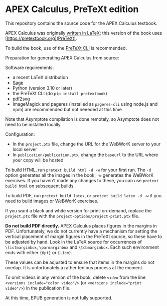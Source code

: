 # APEX Calculus, PreTeXt edition

This repository contains the source code for the APEX Calculus textbook.

APEX Calculus was originally [written in LaTeX](https://github.com/APEXCalculus/APEXCalculusV4); this version of the book uses [https://pretextbook.org](PreTeXt).

To build the book, use of the [PreTeXt CLI](https://github.com/PreTeXtBook/pretext-cli) is recommended.

Preparation for generating APEX Calculus from source:

Software requirements:
- a recent LaTeX distribution
- [Sage](https://www.sagemath.org/)
- Python (version 3.10 or later)
- the PreTeXt CLI (do `pip install pretextbook`)
- [pdf2svg](https://github.com/jalios/pdf2svg-windows)
- ImageMagick and pageres (installed as `pageres-cli` using node.js and npm) are recommended but not neeeded at this time

Note that Asymptote compilation is done remotely, so Asymptote does not need to be installed locally.

Configuration:

- In the `project.ptx` file, change the URL for the WeBWorK server to your local server
- In `publication/publication.ptx`, change the `baseurl` to the URL where your copy will be hosted

To build HTML, run `pretext build html -d -w` for your first run.
The `-d` option generates all the images in the book; `-w` generates the WeBWorK exercises.
If you haven't made any changes to these, you can use `pretext build html` on subsequent builds.

To build PDF, run `pretext build latex`, or `pretext build latex -d -w`
if you need to build images or WeBWorK exercises.

If you want a black and white version for print-on-demand,
replace the `project.ptx` file with the `project-options/project-print.ptx` file.

**Do not build PDF directly.** APEX Calculus places figures in the margins in PDF.
Unfortunately, we do not currently have a mechanism for setting the vertical placement
of margin figures in the PreTeXt source, so these have to be adjusted by hand.
Look in the LaTeX source for occurrences of `\listmarginbox`, `\parmarginbox` and `\tcbmarginbox`.
Each such environment ends with either `{0pt}` or `{-1cm}`.

These values can be adjusted to ensure that items in the margins do not overlap.
It is unfortunately a rather tedious process at the moment.

To omit videos in any version of the book, delete `video` from the line
`<versions include="color video"/>` (or `<versions include="print video"/>`)
in the publication file.

At this time, EPUB generation is not fully supported.
